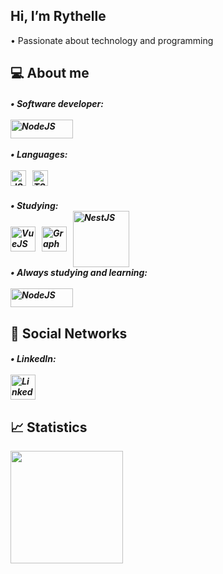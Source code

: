 ## Hi, I’m Rythelle

•	Passionate about technology and programming

## 💻 About me

<div style="display: inline_block">
  <h5>
  •	Software developer:
  &nbsp<br/><br/><img align="center" height="30" alt="NodeJS" width="100" src="https://img.shields.io/badge/Node.js-43853D?style=for-the-badge&logo=node.js&logoColor=white"><br/><br/>
  •	Languages:
  &nbsp<br/><br/><img align="center" height="25" width="25" alt="JS" src="https://cdn.jsdelivr.net/gh/devicons/devicon/icons/javascript/javascript-original.svg">
  &nbsp&nbsp<img align="center" height="25" width="25" alt="TS" src="https://cdn.jsdelivr.net/gh/devicons/devicon/icons/typescript/typescript-original.svg">
  </h5>
</div>

<div style="display: inline_block">
  <h5>
  •	Studying:
  &nbsp<br/><img align="center" height="40" width="40" alt="VueJS" src="https://cdn.jsdelivr.net/gh/devicons/devicon/icons/vuejs/vuejs-original-wordmark.svg">
  &nbsp&nbsp<img align="center" height="40" width="40" alt="GraphQL" src="https://cdn.jsdelivr.net/gh/devicons/devicon/icons/graphql/graphql-plain.svg">
  &nbsp&nbsp<img align="center" height="90" width="90" alt="NestJS" src="https://cdn.jsdelivr.net/gh/devicons/devicon/icons/nestjs/nestjs-plain-wordmark.svg"><br/>
  •	Always studying and learning:
  &nbsp<br/><br/><img align="center" height="30" alt="NodeJS" width="100" src="https://img.shields.io/badge/Node.js-43853D?style=for-the-badge&logo=node.js&logoColor=white""><br/>
  </h5>
</div>

## 🧭 Social Networks

<div style="display: inline_block">
  <h5>
  •	LinkedIn:</br></br>
  <a href="https://www.linkedin.com/in/rythellecp20/" target="_blank">
  <img align="center" height="40" width="40" alt="LinkedIn" src="https://cdn.jsdelivr.net/gh/devicons/devicon/icons/linkedin/linkedin-original.svg">
  </a>
  </h5>
</div>

## 📈 Statistics

<div style="display: inline_block">
  <a href="https://github.com/rythelle"><img height="180em" src="https://github-readme-stats.vercel.app/api/top-langs/?username=rythelle&layout=compact&langs_count=7&theme=blue"/>
</div>
